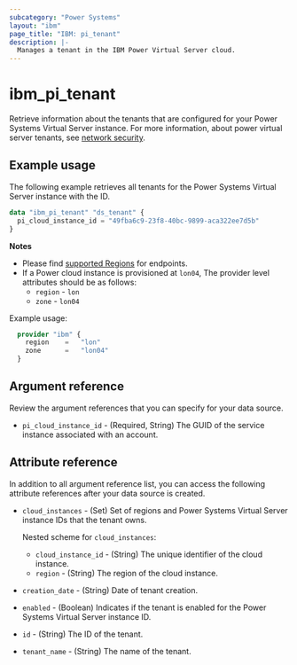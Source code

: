 ```yaml
---
subcategory: "Power Systems"
layout: "ibm"
page_title: "IBM: pi_tenant"
description: |-
  Manages a tenant in the IBM Power Virtual Server cloud.
---
```


# ibm_pi_tenant
Retrieve information about the tenants that are configured for your Power Systems Virtual Server instance. For more information, about power virtual server tenants, see [network security](https://cloud.ibm.com/docs/power-iaas?topic=power-iaas-network-security).

## Example usage
The following example retrieves all tenants for the Power Systems Virtual Server instance with the ID.

```terraform
data "ibm_pi_tenant" "ds_tenant" {
  pi_cloud_instance_id = "49fba6c9-23f8-40bc-9899-aca322ee7d5b"
}
```

**Notes**
- Please find [supported Regions](https://cloud.ibm.com/apidocs/power-cloud#endpoint) for endpoints.
- If a Power cloud instance is provisioned at `lon04`, The provider level attributes should be as follows:
  - `region` - `lon`
  - `zone` - `lon04`

Example usage:
  ```terraform
    provider "ibm" {
      region    =   "lon"
      zone      =   "lon04"
    }
  ```
  
## Argument reference
Review the argument references that you can specify for your data source. 

- `pi_cloud_instance_id` - (Required, String) The GUID of the service instance associated with an account.

## Attribute reference
In addition to all argument reference list, you can access the following attribute references after your data source is created. 

- `cloud_instances` - (Set) Set of regions and Power Systems Virtual Server instance IDs that the tenant owns.

  Nested scheme for `cloud_instances`:
	- `cloud_instance_id` - (String) The unique identifier of the cloud instance.
	- `region` - (String) The region of the cloud instance.
- `creation_date` - (String) Date of tenant creation.
- `enabled` - (Boolean) Indicates if the tenant is enabled for the Power Systems Virtual Server instance ID.
- `id` - (String) The ID of the tenant.
- `tenant_name` -  (String) The name of the tenant.
